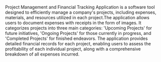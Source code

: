 Project Management and Financial Tracking Application is a software tool designed to efficiently manage a company's projects, including expenses, materials, and resources utilized in each project.The application allows users to document expenses with receipts in the form of images.
It categorizes projects into three main categories: 'Upcoming Projects' for future initiatives, 'Ongoing Projects' for those currently in progress, and 'Completed Projects' for finished endeavors. The application provides detailed financial records for each project, enabling users to assess the profitability of each individual project, along with a comprehensive breakdown of all expenses incurred.





